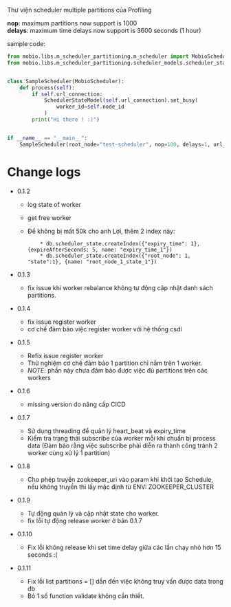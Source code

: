 Thư viện scheduler multiple partitions của Profiling

<b>nop</b>: maximum partitions now support is 1000 
<br>
<b>delays</b>: maximum time delays now support is 3600 seconds (1 hour)

sample code:

```python
from mobio.libs.m_scheduler_partitioning.m_scheduler import MobioScheduler
from mobio.libs.m_scheduler_partitioning.scheduler_models.scheduler_state_model import SchedulerStateModel


class SampleScheduler(MobioScheduler):
    def process(self):
        if self.url_connection:
            SchedulerStateModel(self.url_connection).set_busy(
                worker_id=self.node_id
            )
        print("Hi there ! :)")


if __name__ == "__main__":
    SampleScheduler(root_node="test-scheduler", nop=100, delays=1, url_connection="mongodb://test_user:test_password@0.0.0.0:27017/test_db", zookeeper_uri="127.0.0.1:2181")

```
# Change logs
* 0.1.2
  * log state of worker
  * get free worker
  * Để không bị mất 50k cho anh Lợi, thêm 2 index này:

            * db.scheduler_state.createIndex({"expiry_time": 1}, {expireAfterSeconds: 5, name: "expiry_time_1"})
            * db.scheduler_state.createIndex({"root_node": 1, "state":1}, {name: "root_node_1_state_1"})
    
* 0.1.3
  * fix issue khi worker rebalance không tự động cập nhật danh sách partitions.
    
* 0.1.4
  * fix issue register worker
  * cơ chế đảm bảo việc register worker với hệ thống csdl
* 0.1.5
  * Refix issue register worker
  * Thử nghiệm cơ chế đảm bảo 1 partition chỉ nằm trên 1 worker. 
  * *NOTE*: phần này chưa đảm bảo được việc đủ partitions trên các workers

* 0.1.6
  * missing version do nâng cấp CICD

* 0.1.7
  * Sử dụng threading để quản lý heart_beat và expiry_time
  * Kiểm tra trạng thái subscribe của worker mỗi khi chuẩn bị process data (Đảm bảo rằng việc subscribe phải diễn ra thành công tránh 2 worker cùng xử lý 1 partition)

* 0.1.8
  * Cho phép truyền zookeeper_uri vào param khi khởi tạo Schedule, nếu không truyền thì lấy mặc định từ ENV: ZOOKEEPER_CLUSTER

* 0.1.9
  * Tự động quản lý và cập nhật state cho worker.
  * fix lỗi tự động release worker ở bản 0.1.7

* 0.1.10
  * Fix lỗi không release khi set time delay giữa các lần chạy nhỏ hơn 15 seconds :(

* 0.1.11
  * Fix lỗi list partitions = [] dẫn đến việc không truy vấn được data trong db
  * Bỏ 1 số function validate không cần thiết.